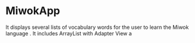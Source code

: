 # MiwokApp 
It displays several lists of vocabulary words for the user to learn the Miwok language . It includes ArrayList with Adapter View a
